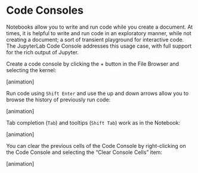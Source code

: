 
# Code Consoles

Notebooks allow you to write and run code while you create a document. At times,
it is helpful to write and run code in an exploratory manner, while not creating
a document; a sort of transient playground for interactive code. The JupyterLab
Code Console addresses this usage case, with full support for the rich output of
Jupyter.

Create a code console by clicking the + button in the File Browser and selecting
the kernel:

[animation]

Run code using `Shift Enter` and use the up and down arrows allow you to browse
the history of previously run code:

[animation]

Tab completion (`Tab`) and tooltips (`Shift Tab`) work as in the Notebook:

[animation]

You can clear the previous cells of the Code Console by right-clicking on the
Code Console and selecting the “Clear Console Cells” item:

[animation]
